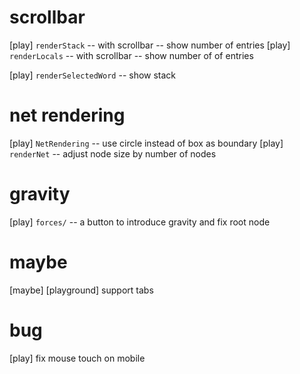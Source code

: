 # scrollbar

[play] `renderStack` -- with scrollbar -- show number of entries
[play] `renderLocals` -- with scrollbar -- show number of of entries

[play] `renderSelectedWord` -- show stack

# net rendering

[play] `NetRendering` -- use circle instead of box as boundary
[play] `renderNet` -- adjust node size by number of nodes

# gravity

[play] `forces/` -- a button to introduce gravity and fix root node

# maybe

[maybe] [playground] support tabs

# bug

[play] fix mouse touch on mobile
